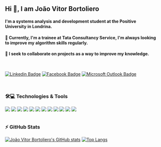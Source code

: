 
## Hi 👋, I am João Vitor Bortoliero

#### I'm a systems analysis and development student at the Positive University in Londrina.
#### 🔭 Currently, I'm a trainee at Tata Consultancy Service, I'm always looking to improve my algorithm skills regularly.
#### 🤝 I seek to collaborate on projects as a way to improve my knowledge.

<br/> 

[![Linkedin Badge](https://img.shields.io/badge/LinkedIn-0077B5?style=for-the-badge&logo=linkedin&logoColor=white)](https://www.linkedin.com/in/joaovitorbortoliero/)
[![Facebook Badge](https://img.shields.io/badge/facebook-%231877F2.svg?&style=for-the-badge&logo=facebook&logoColor=white)](https://www.facebook.com/joaovitor.bortolierosilva)
[![Microsoft Outlook Badge](https://img.shields.io/badge/bortoliero.10@hotmail.com-0078D4?style=for-the-badge&logo=microsoft-outlook&logoColor=white)](https://www.outlook.com/bortoliero.10@hotmail.com)

<br/> 

### 🛠️💻 Technologies & Tools
<div style="display: inline_block"> 
  <img align="center" src= "https://img.shields.io/badge/JavaScript-323330?style=for-the-badge&logo=javascript&logoColor=F7DF1E"/>
  <img align="center" src= "https://img.shields.io/badge/TypeScript-007ACC?style=for-the-badge&logo=typescript&logoColor=white"/>
  <img align="center" src= "https://img.shields.io/badge/C%23-239120?style=for-the-badge&logo=c-sharp&logoColor=white"/>
  <img align="center" src= "https://img.shields.io/badge/CSS3-1572B6?style=for-the-badge&logo=css3&logoColor=white"/>
  <img align="center" src= "https://img.shields.io/badge/HTML5-E34F26?style=for-the-badge&logo=html5&logoColor=white"/>
  <img align="center" src= "https://img.shields.io/badge/MySQL-005C84?style=for-the-badge&logo=mysql&logoColor=white"/>
  <img align="center" src= "https://img.shields.io/badge/Expo-1B1F23?style=for-the-badge&logo=expo&logoColor=white"/>
  <img align="center" src= "https://img.shields.io/badge/Node.js-339933?style=for-the-badge&logo=nodedotjs&logoColor=white"/>
  <img align="center" src= "https://img.shields.io/badge/Express.js-000000?style=for-the-badge&logo=express&logoColor=white"/>
  <img align="center" src= "https://img.shields.io/badge/npm-CB3837?style=for-the-badge&logo=npm&logoColor=white"/>                
  <img align="center" src= "https://img.shields.io/badge/React-20232A?style=for-the-badge&logo=react&logoColor=61DAFB"/>
  <img align="center" src= "https://img.shields.io/badge/Postman-FF6C37?style=for-the-badge&logo=Postman&logoColor=white"/>
</div>

<br/>

### ⚡ GitHub Stats

[![João Vitor Bortoliero's GitHub stats](https://github-readme-stats.vercel.app/api?username=joaobortoliero&show_icons=true&theme=radical)](https://github.com/joaobortoliero/github-readme-stats)
[![Top Langs](https://github-readme-stats.vercel.app/api/top-langs/?username=joaobortoliero&layout=compact)](https://github.com/joaobortoliero/github-readme-stats)